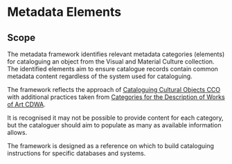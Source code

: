 # Metadata Elements

## Scope

The metadata framework identifies relevant metadata categories \(elements\) for cataloguing an object from the Visual and Material Culture collection. The identified elements aim to ensure catalogue records contain common metadata content regardless of the system used for cataloguing.

The framework reflects the approach of [Cataloguing Cultural Objects CCO](https://vraweb.org/resources/cataloging-cultural-objects/) with additional practices taken from [Categories for the Description of Works of Art CDWA](http://www.getty.edu/research/publications/electronic_publications/cdwa/).

It is recognised it may not be possible to provide content for each category, but the cataloguer should aim to populate as many as available information allows.

The framework is designed as a reference on which to build cataloguing instructions for specific databases and systems. 

